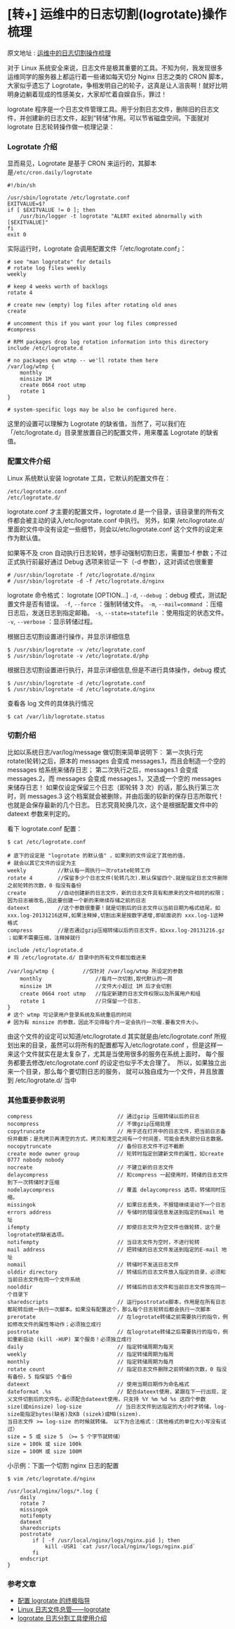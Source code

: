 # [转+] 运维中的日志切割(logrotate)操作梳理

原文地址 : [运维中的日志切割操作梳理](https://www.cnblogs.com/kevingrace/p/6307298.html)

对于 Linux 系统安全来说，日志文件是极其重要的工具。不知为何，我发现很多运维同学的服务器上都运行着一些诸如每天切分 Nginx 日志之类的 CRON 脚本，大家似乎遗忘了 Logrotate，争相发明自己的轮子，这真是让人沮丧啊！就好比明明身边躺着现成的性感美女，大家却忙着自娱自乐，罪过！

logrotate 程序是一个日志文件管理工具。用于分割日志文件，删除旧的日志文件，并创建新的日志文件，起到“转储”作用。可以节省磁盘空间。下面就对 logrotate 日志轮转操作做一梳理记录：

### Logrotate 介绍

显而易见，Logrotate 是基于 CRON 来运行的，其脚本是`/etc/cron.daily/logrotate`

```
#!/bin/sh

/usr/sbin/logrotate /etc/logrotate.conf
EXITVALUE=$?
if [ $EXITVALUE != 0 ]; then
    /usr/bin/logger -t logrotate "ALERT exited abnormally with [$EXITVALUE]"
fi
exit 0
```

实际运行时，Logrotate 会调用配置文件「/etc/logrotate.conf」：

```
# see "man logrotate" for details
# rotate log files weekly
weekly

# keep 4 weeks worth of backlogs
rotate 4

# create new (empty) log files after rotating old ones
create

# uncomment this if you want your log files compressed
#compress

# RPM packages drop log rotation information into this directory
include /etc/logrotate.d

# no packages own wtmp -- we'll rotate them here
/var/log/wtmp {
    monthly
    minsize 1M
    create 0664 root utmp
    rotate 1
}

# system-specific logs may be also be configured here.
```

这里的设置可以理解为 Logrotate 的缺省值，当然了，可以我们在「/etc/logrotate.d」目录里放置自己的配置文件，用来覆盖 Logrotate 的缺省值。

### 配置文件介绍

Linux 系统默认安装 logrotate 工具，它默认的配置文件在：

```
/etc/logrotate.conf
/etc/logrotate.d/
```

logrotate.conf 才主要的配置文件，logrotate.d 是一个目录，该目录里的所有文件都会被主动的读入/etc/logrotate.conf 中执行。
另外，如果 /etc/logrotate.d/ 里面的文件中没有设定一些细节，则会以/etc/logrotate.conf 这个文件的设定来作为默认值。

如果等不及 cron 自动执行日志轮转，想手动强制切割日志，需要加-f 参数；不过正式执行前最好通过 Debug 选项来验证一下（-d 参数），这对调试也很重要

```
# /usr/sbin/logrotate -f /etc/logrotate.d/nginx
# /usr/sbin/logrotate -d -f /etc/logrotate.d/nginx
```

logrotate 命令格式：
logrotate [OPTION...]
`-d`, `--debug` ：debug 模式，测试配置文件是否有错误。
`-f`, `--force` ：强制转储文件。
`-m`, `--mail=command` ：压缩日志后，发送日志到指定邮箱。
`-s`, `--state=statefile` ：使用指定的状态文件。
`-v`, `--verbose` ：显示转储过程。

根据日志切割设置进行操作，并显示详细信息

```
$ /usr/sbin/logrotate -v /etc/logrotate.conf 
$ /usr/sbin/logrotate -v /etc/logrotate.d/php
```

根据日志切割设置进行执行，并显示详细信息,但是不进行具体操作，debug 模式

```
$ /usr/sbin/logrotate -d /etc/logrotate.conf 
$ /usr/sbin/logrotate -d /etc/logrotate.d/nginx
```

查看各 log 文件的具体执行情况

```
$ cat /var/lib/logrotate.status
```

### 切割介绍

比如以系统日志/var/log/message 做切割来简单说明下：
第一次执行完 rotate(轮转)之后，原本的 messages 会变成 messages.1，而且会制造一个空的 messages 给系统来储存日志；
第二次执行之后，messages.1 会变成 messages.2，而 messages 会变成 messages.1，又造成一个空的 messages 来储存日志！
如果仅设定保留三个日志（即轮转 3 次）的话，那么执行第三次时，则 messages.3 这个档案就会被删除，并由后面的较新的保存日志所取代！也就是会保存最新的几个日志。
日志究竟轮换几次，这个是根据配置文件中的 dateext 参数来判定的。

看下 logrotate.conf 配置：

```
$ cat /etc/logrotate.conf

# 底下的设定是 "logrotate 的默认值" ，如果別的文件设定了其他的值，
# 就会以其它文件的设定为主
weekly          //默认每一周执行一次rotate轮转工作
rotate 4        //保留多少个日志文件(轮转几次).默认保留四个.就是指定日志文件删除之前轮转的次数，0 指没有备份
create          //自动创建新的日志文件，新的日志文件具有和原来的文件相同的权限；因为日志被改名,因此要创建一个新的来继续存储之前的日志
dateext         //这个参数很重要！就是切割后的日志文件以当前日期为格式结尾，如xxx.log-20131216这样,如果注释掉,切割出来是按数字递增,即前面说的 xxx.log-1这种格式
compress        //是否通过gzip压缩转储以后的日志文件，如xxx.log-20131216.gz ；如果不需要压缩，注释掉就行

include /etc/logrotate.d
# 将 /etc/logrotate.d/ 目录中的所有文件都加载进来

/var/log/wtmp {         //仅针对 /var/log/wtmp 所设定的参数
    monthly                 //每月一次切割,取代默认的一周
    minsize 1M              //文件大小超过 1M 后才会切割
    create 0664 root utmp   //指定新建的日志文件权限以及所属用户和组
    rotate 1                //只保留一个日志.
}
# 这个 wtmp 可记录用户登录系统及系统重启的时间
# 因为有 minsize 的参数，因此不见得每个月一定会执行一次喔.要看文件大小。
```

由这个文件的设定可以知道/etc/logrotate.d 其实就是由/etc/logrotate.conf 所规划出来的目录，虽然可以将所有的配置都写入/etc/logrotate.conf ，但是这样一来这个文件就实在是太复杂了，尤其是当使用很多的服务在系统上面时， 每个服务都要去修改/etc/logrotate.conf 的设定也似乎不太合理了。 
所以，如果独立出来一个目录，那么每个要切割日志的服务， 就可以独自成为一个文件，并且放置到 /etc/logrotate.d/ 当中

### 其他重要参数说明

```
compress                           // 通过gzip 压缩转储以后的日志
nocompress                         // 不做gzip压缩处理
copytruncate                       // 用于还在打开中的日志文件，把当前日志备份并截断；是先拷贝再清空的方式，拷贝和清空之间有一个时间差，可能会丢失部分日志数据。
nocopytruncate                     // 备份日志文件不过不截断
create mode owner group            // 轮转时指定创建新文件的属性，如create 0777 nobody nobody
nocreate                           // 不建立新的日志文件
delaycompress                      // 和compress 一起使用时，转储的日志文件到下一次转储时才压缩
nodelaycompress                    // 覆盖 delaycompress 选项，转储同时压缩。
missingok                          // 如果日志丢失，不报错继续滚动下一个日志
errors address                     // 专储时的错误信息发送到指定的Email 地址
ifempty                            // 即使日志文件为空文件也做轮转，这个是logrotate的缺省选项。
notifempty                         // 当日志文件为空时，不进行轮转
mail address                       // 把转储的日志文件发送到指定的E-mail 地址
nomail                             // 转储时不发送日志文件
olddir directory                   // 转储后的日志文件放入指定的目录，必须和当前日志文件在同一个文件系统
noolddir                           // 转储后的日志文件和当前日志文件放在同一个目录下
sharedscripts                      // 运行postrotate脚本，作用是在所有日志都轮转后统一执行一次脚本。如果没有配置这个，那么每个日志轮转后都会执行一次脚本
prerotate                          // 在logrotate转储之前需要执行的指令，例如修改文件的属性等动作；必须独立成行
postrotate                         // 在logrotate转储之后需要执行的指令，例如重新启动 (kill -HUP) 某个服务！必须独立成行
daily                              // 指定转储周期为每天
weekly                             // 指定转储周期为每周
monthly                            // 指定转储周期为每月
rotate count                       // 指定日志文件删除之前转储的次数，0 指没有备份，5 指保留5 个备份
dateext                            // 使用当期日期作为命名格式
dateformat .%s                     // 配合dateext使用，紧跟在下一行出现，定义文件切割后的文件名，必须配合dateext使用，只支持 %Y %m %d %s 这四个参数
size(或minsize) log-size           // 当日志文件到达指定的大小时才转储，log-size能指定bytes(缺省)及KB (sizek)或MB(sizem).
当日志文件 >= log-size 的时候就转储。 以下为合法格式：（其他格式的单位大小写没有试过）
size = 5 或 size 5 （>= 5 个字节就转储）
size = 100k 或 size 100k
size = 100M 或 size 100M
```

小示例：下面一个切割 nginx 日志的配置

```
$ vim /etc/logrotate.d/nginx

/usr/local/nginx/logs/*.log {
    daily
    rotate 7
    missingok
    notifempty
    dateext
    sharedscripts
    postrotate
        if [ -f /usr/local/nginx/logs/nginx.pid ]; then
            kill -USR1 `cat /usr/local/nginx/logs/nginx.pid`
        fi
    endscript
}
```

### 参考文章

-   [配置 logrotate 的终极指导](https://linux.cn/article-8227-1.html)
-   [Linux 日志文件总管——logrotate](https://linux.cn/article-4126-1.html)
-   [logrotate 日志分割工具使用介绍](https://www.centos.bz/2017/09/logrotate-log-cut/)
